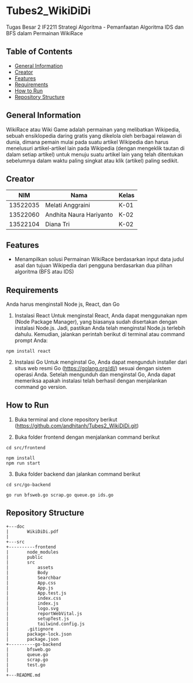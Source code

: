 # Tubes2_WikiDiDi
Tugas Besar 2 IF2211 Strategi Algoritma - Pemanfaatan Algoritma IDS dan BFS dalam Permainan WikiRace

## Table of Contents
* [General Information](#general-information)
* [Creator](#creator)
* [Features](#features)
* [Requirements](#requirements)
* [How to Run](#how-to-run)
* [Repository Structure](#repository-structure)

## General Information
WikiRace atau Wiki Game adalah permainan yang melibatkan Wikipedia, sebuah ensiklopedia daring gratis yang dikelola oleh berbagai relawan di dunia, dimana pemain mulai pada suatu artikel Wikipedia dan harus menelusuri artikel-artikel lain pada Wikipedia (dengan mengeklik tautan di dalam setiap artikel) untuk menuju suatu artikel lain yang telah ditentukan sebelumnya dalam waktu paling singkat atau klik (artikel) paling sedikit. 

## Creator
| NIM      | Nama                    | Kelas                                                                                                                                                                                                               |
|----------|-------------------------|--------------------------------------------------------------------------------------------------------------------------------------------------------------------------------------------------------------------------------|
| 13522035 | Melati Anggraini           | K-01                                                              |
| 13522060 | Andhita Naura Hariyanto    | K-02                                                              |
| 13522104 | Diana Tri                  | K-02                                                              |

## Features
- Menampilkan solusi Permainan WikiRace berdasarkan input data judul asal dan tujuan Wikipedia dari pengguna berdasarkan dua pilihan algoritma (BFS atau IDS)

## Requirements
Anda harus menginstall Node js, React, dan Go

1. Instalasi React
Untuk menginstal React, Anda dapat menggunakan npm (Node Package Manager), yang biasanya sudah disertakan dengan instalasi Node.js. Jadi, pastikan Anda telah menginstal Node.js terlebih dahulu. Kemudian, jalankan perintah berikut di terminal atau command prompt Anda:
```
npm install react
```

2. Instalasi Go
Untuk menginstal Go, Anda dapat mengunduh installer dari situs web resmi Go (https://golang.org/dl/) sesuai dengan sistem operasi Anda. Setelah mengunduh dan menginstal Go, Anda dapat memeriksa apakah instalasi telah berhasil dengan menjalankan command go version.

## How to Run
1. Buka terminal and clone repository berikut (https://github.com/andhitanh/Tubes2_WikiDiDi.git)

2. Buka folder frontend dengan menjalankan command berikut
```
cd src/frontend
```
```
npm install 
npm run start
```
3. Buka folder backend dan jalankan command berikut

```
cd src/go-backend
```
```
go run bfsweb.go scrap.go queue.go ids.go
```


## Repository Structure
```
+---doc
|       WikiDiDi.pdf
|
+---src
+----------frontend 
|       node_modules
|       public
|       src
|           assets
|           Body
|           Searchbar
|           App.css
|           App.js
|           App.test.js
|           index.css
|           index.js
|           logo.svg
|           reportWebVital.js
|           setupTest.js
|           tailwind.config.js
|       .gitignore
|       package-lock.json
|       package.json
+----------go-backend 
|       bfsweb.go
|       queue.go
|       scrap.go
|       test.go
|
+---README.md

```